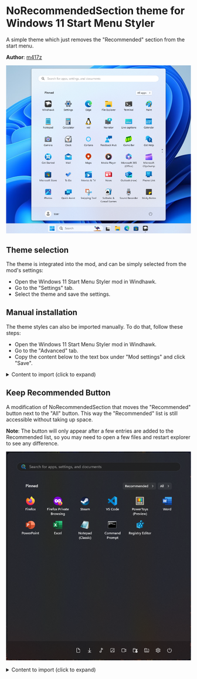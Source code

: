 # NoRecommendedSection theme for Windows 11 Start Menu Styler

A simple theme which just removes the "Recommended" section from the start menu.

**Author**: [m417z](https://github.com/m417z)

![Screenshot](screenshot.png)

## Theme selection

The theme is integrated into the mod, and can be simply selected from the mod's
settings:

* Open the Windows 11 Start Menu Styler mod in Windhawk.
* Go to the "Settings" tab.
* Select the theme and save the settings.

## Manual installation

The theme styles can also be imported manually. To do that, follow these steps:

* Open the Windows 11 Start Menu Styler mod in Windhawk.
* Go to the "Advanced" tab.
* Copy the content below to the text box under "Mod settings" and click "Save".

<details>
<summary>Content to import (click to expand)</summary>

```json
{
  "controlStyles[0].target": "Windows.UI.Xaml.Controls.Grid#TopLevelSuggestionsListHeader",
  "controlStyles[0].styles[0]": "Visibility=Collapsed",
  "controlStyles[1].target": "Windows.UI.Xaml.Controls.Grid#NoTopLevelSuggestionsText",
  "controlStyles[1].styles[0]": "Visibility=Collapsed",
  "controlStyles[2].target": "Windows.UI.Xaml.Controls.Grid#TopLevelSuggestionsContainer",
  "controlStyles[2].styles[0]": "Visibility=Collapsed",
  "controlStyles[3].target": "Windows.UI.Xaml.Controls.Grid#ShowMoreSuggestions",
  "controlStyles[3].styles[0]": "Visibility=Collapsed",
  "controlStyles[4].target": "StartMenu.PinnedList",
  "controlStyles[4].styles[0]": "Height=504"
}
```
</details>

## Keep Recommended Button

A modification of NoRecommendedSection that moves the "Recommended" button next
to the "All" button. This way the "Recommended" list is still accessible without
taking up space.

**Note**: The button will only appear after a few entries are added to the
Recommended list, so you may need to open a few files and restart explorer to
see any difference.

![Screenshot](screenshot-with-button.png)

<details>
<summary>Content to import (click to expand)</summary>
  
```json
{
  "controlStyles[0].target": "Windows.UI.Xaml.Controls.Grid#TopLevelSuggestionsListHeader",
  "controlStyles[0].styles[0]": "Visibility=Collapsed",
  "controlStyles[1].target": "Windows.UI.Xaml.Controls.Grid#NoTopLevelSuggestionsText",
  "controlStyles[1].styles[0]": "Height=0",
  "controlStyles[2].target": "Windows.UI.Xaml.Controls.Grid#TopLevelSuggestionsContainer",
  "controlStyles[2].styles[0]": "Height=0",
  "controlStyles[3].target": "Windows.UI.Xaml.Controls.Grid#ShowMoreSuggestions",
  "controlStyles[3].styles[0]": "RenderTransform:=<TranslateTransform Y=\"-572\" X=\"-55\" />",
  "controlStyles[4].target": "StartMenu.PinnedList",
  "controlStyles[4].styles[0]": "Height=504",
  "controlStyles[5].target": "Windows.UI.Xaml.Controls.Grid#ShowMoreSuggestions > Windows.UI.Xaml.Controls.Button > Windows.UI.Xaml.Controls.ContentPresenter > Windows.UI.Xaml.Controls.StackPanel > Windows.UI.Xaml.Controls.TextBlock",
  "controlStyles[5].styles[0]": "Text=Recommended"
}
```
</details>
